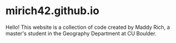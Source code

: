 # mirich42.github.io
Hello! This website is a collection of code created by Maddy Rich, a master's student in the Geography Department at CU Boulder.
